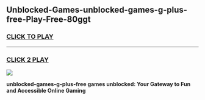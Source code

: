 
## Unblocked-Games-unblocked-games-g-plus-free-Play-Free-80ggt
<h3>
<a href="https://premium76.site?title=unblocked-games-g-plus-free&ref=24M">CLICK TO PLAY</a></h3>
<hr>

<h3>
<a href="https://premium76.site?title=unblocked-games-g-plus-free&ref=24M">CLICK 2 PLAY</a>
  
</h3>

<a href="https://premium76.site?title=unblocked-games-g-plus-free&ref=24M"><img src="https://clearcache.store/games.png"></a>


**unblocked-games-g-plus-free games unblocked: Your Gateway to Fun and Accessible Online Gaming**
